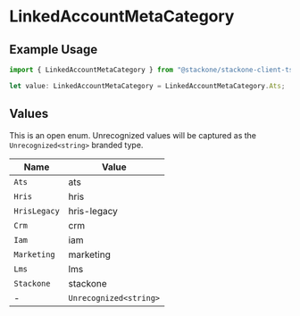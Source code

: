 # LinkedAccountMetaCategory

## Example Usage

```typescript
import { LinkedAccountMetaCategory } from "@stackone/stackone-client-ts/sdk/models/shared";

let value: LinkedAccountMetaCategory = LinkedAccountMetaCategory.Ats;
```

## Values

This is an open enum. Unrecognized values will be captured as the `Unrecognized<string>` branded type.

| Name                   | Value                  |
| ---------------------- | ---------------------- |
| `Ats`                  | ats                    |
| `Hris`                 | hris                   |
| `HrisLegacy`           | hris-legacy            |
| `Crm`                  | crm                    |
| `Iam`                  | iam                    |
| `Marketing`            | marketing              |
| `Lms`                  | lms                    |
| `Stackone`             | stackone               |
| -                      | `Unrecognized<string>` |
